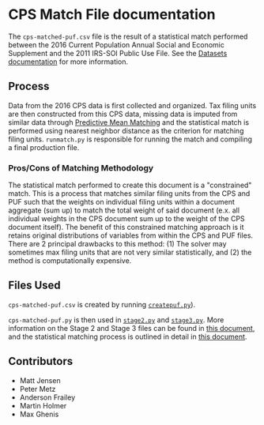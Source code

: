 # CPS Match File documentation

The `cps-matched-puf.csv` file is the result of a statistical match performed between the 2016 Current Population Annual Social and Economic Supplement and the 2011 IRS-SOI Public Use File. See the [Datasets documentation](/datasets.md#input-files) for more information.


## Process

Data from the 2016 CPS data is first collected and organized. Tax filing units are then constructed from this CPS data, missing data is imputed from similar data through [Predictive Mean Matching](https://stefvanbuuren.name/fimd/sec-pmm.html) and the statistical match is performed using nearest neighbor distance as the criterion for matching filing units. `runmatch.py` is responsible for running the match and compiling a final production file.



### Pros/Cons of Matching Methodology

The statistical match performed to create this document is a "constrained" match. This is a process that matches similar filing units from the CPS and PUF such that the weights on individual filing units within a document aggregate (sum up) to match the total weight of said document (e.x. all individual weights in the CPS document sum up to the weight of the CPS document itself). The benefit of this constrained matching approach is it retains original distributions of variables from within the CPS and PUF files. There are 2 principal drawbacks to this method: (1) The solver may sometimes max filing units that are not very similar statistically, and (2) the method is computationally expensive.



## Files Used

`cps-matched-puf.csv` is created by running [`createpuf.py`](https://github.com/PSLmodels/taxdata/blob/master/createpuf.py)).

`cps-matched-puf.py` is then used in [`stage2.py`](https://github.com/PSLmodels/taxdata/blob/master/puf_stage2/stage2.py) and [`stage3.py`](https://github.com/PSLmodels/taxdata/blob/master/puf_stage3/stage3.py). More information on the Stage 2 and Stage 3 files can be found in [this document](content:puf_stage3), and the statistical matching process is outlined in detail in [this document](content:matchdoc).



## Contributors

- Matt Jensen
- Peter Metz
- Anderson Frailey
- Martin Holmer
- Max Ghenis


